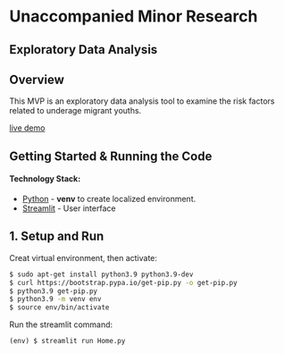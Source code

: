 # Unaccompanied Minor Research

## Exploratory Data Analysis

## Overview 

This MVP is an exploratory data analysis tool to examine the risk factors related to underage migrant youths.

[live demo](https://harry-oestreicher-umr-streamlit-eda-home-fmh202.streamlit.app)

## Getting Started & Running the Code

#### Technology Stack:

- [Python](https://www.python.org/) - **venv** to create localized environment.
- [Streamlit](https://streamlit.io/) - User interface


## 1. Setup and Run

Creat virtual environment, then activate:
```bash
$ sudo apt-get install python3.9 python3.9-dev
$ curl https://bootstrap.pypa.io/get-pip.py -o get-pip.py
$ python3.9 get-pip.py
$ python3.9 -m venv env
$ source env/bin/activate

```
Run the streamlit command:
```
(env) $ streamlit run Home.py
```
